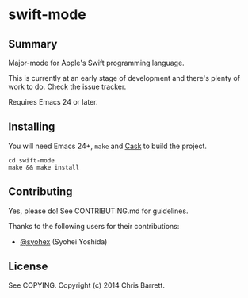# swift-mode

## Summary

Major-mode for Apple's Swift programming language.

This is currently at an early stage of development and there's plenty of work to
do. Check the issue tracker.

Requires Emacs 24 or later.

## Installing

You will need Emacs 24+, `make` and [Cask](https://github.com/cask/cask) to
build the project.

    cd swift-mode
    make && make install

## Contributing

Yes, please do! See CONTRIBUTING.md for guidelines.

Thanks to the following users for their contributions:

- [@syohex](https://github.com/syohex) (Syohei Yoshida)

## License

See COPYING. Copyright (c) 2014 Chris Barrett.
